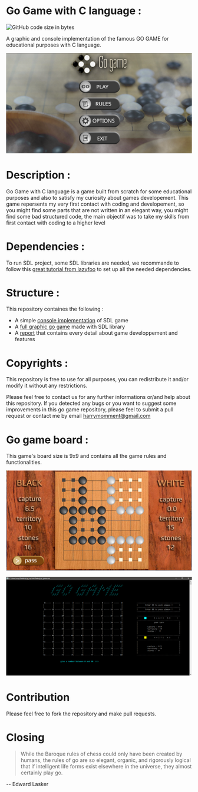 # Go Game with C language :

<img alt="GitHub code size in bytes" src="https://img.shields.io/github/languages/code-size/outidrarine/Go-Game.svg">

A graphic and console implementation of the famous GO GAME for educational purposes with C language.


![Presentation picture](./presentation_pictures/presentation_img.png)

# Description :
Go Game with C language is a game built from scratch for some educational purposes and also to satisfy my curiosity about games developement.
This game repersents my very first contact with coding and developement, so you might find some parts that are not written in an elegant way, you might find some bad structured code, the main objectif was to take my skills from first contact with coding to a higher level

# Dependencies :

To run SDL project, some SDL libraries are needed, we recommande to follow this [great tutorial from lazyfoo](https://lazyfoo.net/tutorials/SDL/) to set up all the needed dependencies.

# Structure :
This repository containes the following :

- A simple [console implementation](./GO_GAME_CONSOLE) of SDL game 
- A [full graphic go game](./GO_GAME_SDL/go) made with SDL library 
- A [report](./rapport_projet_GO-GAME_pdf.pdf) that contains every detail about game developpement and features 

# Copyrights :

This repository is free to use for all purposes, you can redistribute it and/or modify it without any restrictions. 

Please feel free to contact us for any further informations or/and help about this repository. 
If you detected any bugs or you want to suggest some improvements in this go game repository, please feel to submit a pull request or contact me by email <harrymomment@gmail.com>

# Go game board :

This game's board size is 9x9 and contains all the game rules and functionalities.


![Board Pictures](./presentation_pictures/board.png)

![Board Pictures](./presentation_pictures/console_board.png)

# Contribution

Please feel free to fork the repository and make pull requests.

# Closing

>While the Baroque rules of chess could only have been created by humans, the rules of go are so elegant, organic, and rigorously logical that if intelligent life forms exist elsewhere in the universe, they almost certainly play go. 

-- Edward Lasker
